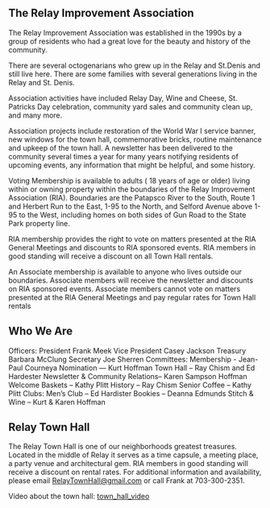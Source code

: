 ## The Relay Improvement Association

The Relay Improvement Association was established in the 1990s by a group of residents who had a great love for the beauty and history of the community.

There are several octogenarians who grew up in the Relay and St.Denis and still live here. There are some families with several generations living in the Relay and St. Denis. 

Association activities have included Relay Day, Wine and Cheese, St. Patricks Day celebration, community yard sales and community clean up, and many more. 

Association projects include restoration of the World War I service banner, new windows for the town hall, commemorative bricks, routine maintenance and upkeep of the town hall. A newsletter has been delivered to the community several times a year for many years notifying residents of upcoming events, any information that might be helpful, and some history. 

Voting Membership is available to adults ( 18 years of age or older) living within or owning property within the boundaries of the Relay Improvement Association (RIA). Boundaries are the Patapsco River to the South, Route 1 and Herbert Run to the East, 1-95 to the North, and Selford Avenue above 1-95 to the West, including homes on both sides of Gun Road to the State Park property line. 

RIA membership provides the right to vote on matters presented at the RIA General Meetings and discounts to RIA sponsored events. RIA members in good standing will receive a discount on all Town Hall rentals. 

An Associate membership is available to anyone who lives outside our boundaries. Associate members will receive the newsletter and discounts on RIA sponsored events. Associate members cannot vote on matters presented at the RIA General Meetings and pay regular rates for Town Hall rentals

## Who We Are

Officers:
President Frank Meek
Vice President Casey Jackson
Treasury Barbara McClung
Secretary Joe Sherren
Committees:
Membership - Jean-Paul Courneya
Nomination — Kurt Hoffman
Town Hall – Ray Chism and Ed Hardester
Newsletter & Community Relations– Karen Sampson Hoffman
Welcome Baskets – Kathy Plitt
History – Ray Chism
Senior Coffee – Kathy Plitt
Clubs:
Men’s Club – Ed Hardister
Bookies – Deanna Edmunds
Stitch & Wine – Kurt & Karen Hoffman

## Relay Town Hall

The Relay Town Hall is one of our neighborhoods greatest treasures. Located in the middle of Relay it serves as a time capsule, a meeting place, a party venue and architectural gem. 
RIA members in good standing will receive a discount on rental rates. For additional information and availability, please email RelayTownHall@gmail.com 
or call Frank at 703-300-2351. 

Video about the town hall:
[town_hall_video](http://www.youtube.com/watch?v=Gx5LFxJ_JY0&wide)

